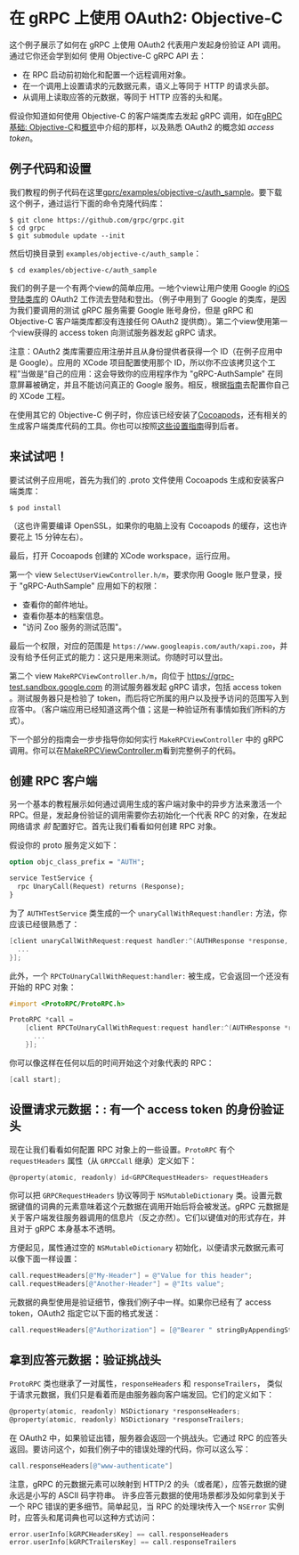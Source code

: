 # 在 gRPC 上使用 OAuth2: Objective-C

这个例子展示了如何在 gRPC 上使用 OAuth2 代表用户发起身份验证 API 调用。通过它你还会学到如何
使用 Objective-C gRPC API 去：

- 在 RPC 启动前初始化和配置一个远程调用对象。
- 在一个调用上设置请求的元数据元素，语义上等同于 HTTP 的请求头部。
- 从调用上读取应答的元数据，等同于 HTTP 应答的头和尾。

假设你知道如何使用 Objective-C 的客户端类库去发起 gRPC 调用，如在[gRPC 基础: Objective-C](/docs/tutorials/basic/objective-c.html)和[概览](/docs/index.html)中介绍的那样，以及熟悉 OAuth2 的概念如 _access token_。

## 例子代码和设置

我们教程的例子代码在这里[gprc/examples/objective-c/auth_sample](https://github.com/grpc/grpc/tree/master/examples/objective-c/auth_sample)。要下载这个例子，通过运行下面的命令克隆代码库：

```
$ git clone https://github.com/grpc/grpc.git
$ cd grpc
$ git submodule update --init
```

然后切换目录到 `examples/objective-c/auth_sample`：

```
$ cd examples/objective-c/auth_sample
```

我们的例子是一个有两个view的简单应用。一地个view让用户使用 Google 的[iOS 登陆类库](https://developers.google.com/identity/sign-in/ios/)的 OAuth2 工作流去登陆和登出。（例子中用到了 Google 的类库，是因为我们要调用的测试 gRPC 服务需要 Google 账号身份，但是 gRPC 和 Objective-C 客户端类库都没有连接任何 OAuth2 提供商）。第二个view使用第一个view获得的 access token 向测试服务器发起 gRPC 请求。

注意：OAuth2 类库需要应用注册并且从身份提供者获得一个 ID（在例子应用中是 Google）。应用的 XCode 项目配置使用那个 ID，所以你不应该拷贝这个工程”当做是“自己的应用：这会导致你的应用程序作为 "gRPC-AuthSample" 在同意屏幕被确定，并且不能访问真正的 Google 服务。相反，根据[指南](https://developers.google.com/identity/sign-in/ios/)去配置你自己的 XCode 工程。

在使用其它的 Objective-C 例子时，你应该已经安装了[Cocoapods](https://cocoapods.org/#install)，还有相关的生成客户端类库代码的工具。你也可以按照[这些设置指南](https://github.com/grpc/homebrew-grpc)得到后者。

## 来试试吧！

要试试例子应用呢，首先为我们的 .proto 文件使用 Cocoapods 生成和安装客户端类库：

```
$ pod install
```

（这也许需要编译 OpenSSL，如果你的电脑上没有 Cocoapods 的缓存，这也许要花上 15 分钟左右）。

最后，打开 Cocoapods 创建的 XCode workspace，运行应用。

第一个 view `SelectUserViewController.h/m`，要求你用 Google 账户登录，授于 "gRPC-AuthSample" 应用如下的权限：

- 查看你的邮件地址。
- 查看你基本的档案信息。
- "访问 Zoo 服务的测试范围"。

最后一个权限，对应的范围是 `https://www.googleapis.com/auth/xapi.zoo`，并没有给予任何正式的能力：这只是用来测试。你随时可以登出。

第二个 view `MakeRPCViewController.h/m`，向位于 https://grpc-test.sandbox.google.com 的测试服务器发起 gRPC 请求，包括 access token 。测试服务器只是检验了 token，而后将它所属的用户以及授予访问的范围写入到应答中。（客户端应用已经知道这两个值；这是一种验证所有事情如我们所料的方式）。

下一个部分的指南会一步步指导你如何实行 `MakeRPCViewController` 中的 gRPC 调用。你可以在[MakeRPCViewController.m](https://github.com/grpc/grpc/blob/master/examples/objective-c/auth_sample/MakeRPCViewController.m)看到完整例子的代码。

## 创建 RPC 客户端

另一个基本的教程展示如何通过调用生成的客户端对象中的异步方法来激活一个 RPC。但是，发起身份验证的调用需要你去初始化一个代表 RPC 的对象，在发起网络请求 _前_ 配置好它。首先让我们看看如何创建 RPC 对象。

假设你的 proto 服务定义如下：

```protobuf
option objc_class_prefix = "AUTH";

service TestService {
  rpc UnaryCall(Request) returns (Response);
}
```

为了 `AUTHTestService` 类生成的一个 `unaryCallWithRequest:handler:` 方法，你应该已经很熟悉了：

```objective-c
[client unaryCallWithRequest:request handler:^(AUTHResponse *response, NSError *error) {
  ...
}];
```

此外，一个 `RPCToUnaryCallWithRequest:handler:` 被生成，它会返回一个还没有开始的 RPC 对象：

```objective-c
#import <ProtoRPC/ProtoRPC.h>

ProtoRPC *call =
    [client RPCToUnaryCallWithRequest:request handler:^(AUTHResponse *response, NSError *error) {
      ...
    }];
```

你可以像这样在任何以后的时间开始这个对象代表的 RPC：

```objective-c
[call start];
```
## 设置请求元数据：: 有一个 access token 的身份验证头

现在让我们看看如何配置 RPC 对象上的一些设置。`ProtoRPC` 有个 `requestHeaders` 属性（从 `GRPCCall` 继承）定义如下：

```objective-c
@property(atomic, readonly) id<GRPCRequestHeaders> requestHeaders
```

你可以把 `GRPCRequestHeaders` 协议等同于 `NSMutableDictionary` 类。设置元数据键值的词典的元素意味着这个元数据在调用开始后将会被发送。gRPC 元数据是关于客户端发往服务器调用的信息片（反之亦然）。它们以键值对的形式存在，并且对于 gRPC 本身基本不透明。

方便起见，属性通过空的 `NSMutableDictionary` 初始化，以便请求元数据元素可以像下面一样设置：

```objective-c
call.requestHeaders[@"My-Header"] = @"Value for this header";
call.requestHeaders[@"Another-Header"] = @"Its value";
```

元数据的典型使用是验证细节，像我们例子中一样。如果你已经有了 access token，OAuth2 指定它以下面的格式发送：

```objective-c
call.requestHeaders[@"Authorization"] = [@"Bearer " stringByAppendingString:accessToken];
```

## 拿到应答元数据：验证挑战头

`ProtoRPC` 类也继承了一对属性，`responseHeaders` 和 `responseTrailers`， 类似于请求元数据，我们只是看着而是由服务器向客户端发回。它们的定义如下：

```objective-c
@property(atomic, readonly) NSDictionary *responseHeaders;
@property(atomic, readonly) NSDictionary *responseTrailers;
```

在 OAuth2 中，如果验证出错，服务器会返回一个挑战头。它通过 RPC 的应答头返回。要访问这个，如我们例子中的错误处理的代码，你可以这么写：

```objective-c
call.responseHeaders[@"www-authenticate"]
```

注意，gRPC 的元数据元素可以映射到 HTTP/2 的头（或者尾），应答元数据的键永远是小写的 ASCII 码字符串。
许多应答元数据的使用场景都涉及如何拿到关于一个 RPC 错误的更多细节。简单起见，当 RPC 的处理块传入一个 `NSError` 实例时，应答头和尾词典也可以这种方式访问：

```objective-c
error.userInfo[kGRPCHeadersKey] == call.responseHeaders
error.userInfo[kGRPCTrailersKey] == call.responseTrailers
```
